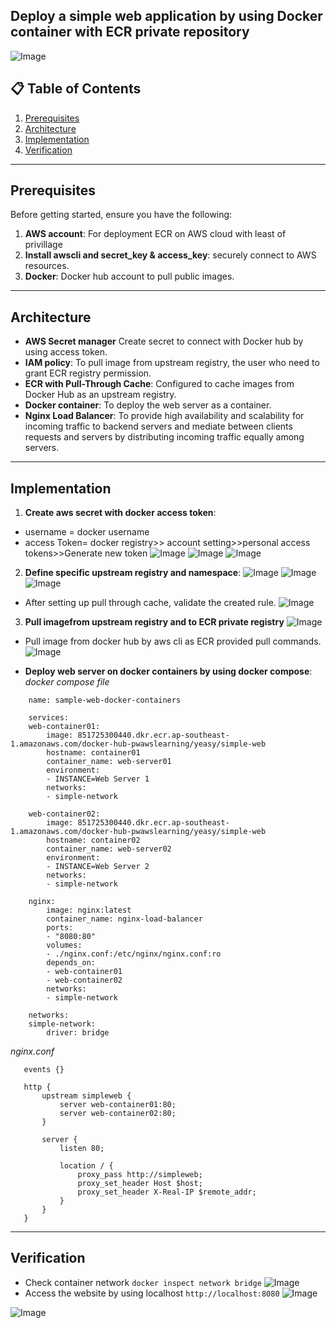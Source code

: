 ## Deploy a simple web application by using Docker container with ECR private repository

![Image](https://github.com/user-attachments/assets/2bb5712e-fc6a-499e-b8e8-fe2b75ffb43a)


## 📋 Table of Contents
1. [Prerequisites](#prerequisites)
2. [Architecture](#architecture)
3. [Implementation](#implementation)
4. [Verification](#verification)

---

## Prerequisites

Before getting started, ensure you have the following:

1. **AWS account**: For deployment ECR on AWS cloud with least of privillage
2. **Install awscli and secret_key & access_key**: securely connect to AWS resources.
3. **Docker**: Docker hub account to pull public images.
---

## Architecture
- **AWS Secret manager** Create secret to connect with Docker hub by using access token.
- **IAM policy**: To pull image from upstream registry, the user who need to grant ECR registry permission.
- **ECR with Pull-Through Cache**: Configured to cache images from Docker Hub as an upstream registry.
- **Docker container**: To deploy the web server as a container.
- **Nginx Load Balancer**: To provide high availability and scalability for incoming traffic to backend servers and mediate between clients requests and servers by distributing incoming traffic equally among servers.
---

## Implementation
1. **Create aws secret with docker access token**:
  - username = docker username
  - access Token= docker registry>> account setting>>personal access tokens>>Generate new token
  ![Image](https://github.com/user-attachments/assets/3f3017df-2426-4ee6-96a3-9b640a884ccd)
  ![Image](https://github.com/user-attachments/assets/1ec4c810-739c-41be-a133-1130ad80ff7e)
  ![Image](https://github.com/user-attachments/assets/57ba323c-9e0a-4f9c-a0dd-1115575cf4b5)
2. **Define specific upstream registry and namespace**:
  ![Image](https://github.com/user-attachments/assets/198b322d-4c6e-4d77-b3c4-09bcee5a385d)
  ![Image](https://github.com/user-attachments/assets/bccc9eae-744f-4e7a-8258-a98b54794aae)
  ![Image](https://github.com/user-attachments/assets/34f2a609-c6ed-4bf0-8d5e-551d3d2ca087)
  - After setting up pull through cache, validate the created rule.
  ![Image](https://github.com/user-attachments/assets/b1dc709b-099c-43fc-8005-ebaa1a28bfac)
3. **Pull imagefrom upstream registry and to ECR private registry**
  ![Image](https://github.com/user-attachments/assets/fc414db2-8c53-4e2e-8e3b-47bc4994b068)
  - Pull image from docker hub by aws cli as ECR provided pull commands.
  ![Image](https://github.com/user-attachments/assets/76a489df-b6ea-42ee-9e4d-117260bf0e60)
  
- **Deploy web server on docker containers by using docker compose**:
  _docker compose file_
```
    name: sample-web-docker-containers

    services:
    web-container01:
        image: 851725300440.dkr.ecr.ap-southeast-1.amazonaws.com/docker-hub-pwawslearning/yeasy/simple-web
        hostname: container01
        container_name: web-server01
        environment:
        - INSTANCE=Web Server 1
        networks:
        - simple-network
        
    web-container02:
        image: 851725300440.dkr.ecr.ap-southeast-1.amazonaws.com/docker-hub-pwawslearning/yeasy/simple-web
        hostname: container02
        container_name: web-server02
        environment:
        - INSTANCE=Web Server 2
        networks:
        - simple-network
    
    nginx:
        image: nginx:latest
        container_name: nginx-load-balancer
        ports:
        - "8080:80"
        volumes:
        - ./nginx.conf:/etc/nginx/nginx.conf:ro
        depends_on:
        - web-container01
        - web-container02
        networks:
        - simple-network

    networks:
    simple-network:
        driver: bridge
```
 _nginx.conf_
 ```
    events {}

    http {
        upstream simpleweb {
            server web-container01:80;
            server web-container02:80;
        }

        server {
            listen 80;

            location / {
                proxy_pass http://simpleweb;
                proxy_set_header Host $host;
                proxy_set_header X-Real-IP $remote_addr;
            }
        }
    }
 ```
 ---

## Verification
- Check container network ```docker inspect network bridge```
![Image](https://github.com/user-attachments/assets/831cf3d6-6c88-498d-b92d-67aba884a7b3)
- Access the website by using localhost ```http://localhost:8080```
![Image](https://github.com/user-attachments/assets/28f089bb-2394-446d-a1ce-9e3e2c76ce5b)

![Image](https://github.com/user-attachments/assets/6470c7f8-a628-45a1-ae52-542004af38b3)